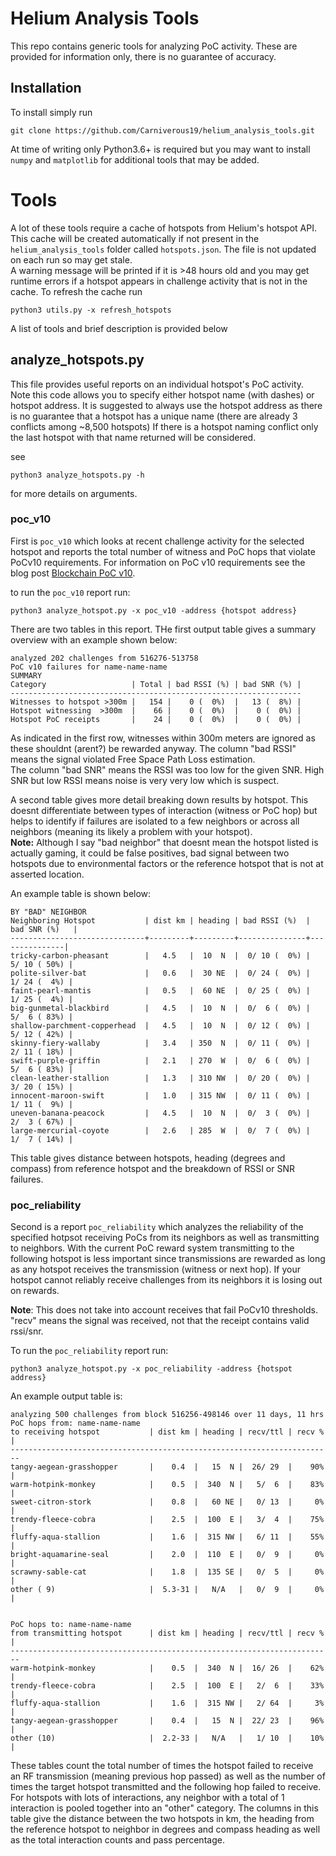 # Helium Analysis Tools
This repo contains generic tools for analyzing PoC activity.
These are provided for information only, there is no guarantee of accuracy.

## Installation
To install simply run

    git clone https://github.com/Carniverous19/helium_analysis_tools.git
    
At time of writing only Python3.6+ is required but you may want to install `numpy` and `matplotlib` for additional tools that may be added.

# Tools
A lot of these tools require a cache of hotspots from Helium's hotspot API.  
This cache will be created automatically if not present in the `helium_analysis_tools` folder called `hotspots.json`.
The file is not updated on each run so may get stale.  
A warning message will be printed if it is >48 hours old and you may get runtime errors if a hotspot appears in challenge activity that is not in the cache.
To refresh the cache run

    python3 utils.py -x refresh_hotspots

A list of tools and brief description is provided below

## analyze_hotspots.py
This file provides useful reports on an individual hotspot's PoC activity.  Note this code allows you to specify either hotspot name (with dashes) or hotspot address.
It is suggested to always use the hotspot address as there is no guarantee that a hotspot has a unique name (there are already 3 conflicts among ~8,500 hotspots)
If there is a hotspot naming conflict only the last hotspot with that name returned will be considered.

see

    python3 analyze_hotspots.py -h
    
for more details on arguments.

### poc_v10

First is `poc_v10` which looks at recent challenge activity for the selected hotspot and reports the total number of witness and PoC hops that violate PoCv10 requirements.
For information on PoC v10 requirements see the blog post [Blockchain PoC v10](https://engineering.helium.com/2020/09/21/blockchain-poc-v10.html).

to run the `poc_v10` report run:

    python3 analyze_hotspot.py -x poc_v10 -address {hotspot address}

There are two tables in this report.  THe first output table gives a summary overview with an example shown below:

    analyzed 202 challenges from 516276-513758
    PoC v10 failures for name-name-name
    SUMMARY
    Category                   | Total | bad RSSI (%) | bad SNR (%) |
    -----------------------------------------------------------------
    Witnesses to hotspot >300m |   154 |    0 (  0%)  |   13 (  8%) |
    Hotspot witnessing  >300m  |    66 |    0 (  0%)  |    0 (  0%) |
    Hotspot PoC receipts       |    24 |    0 (  0%)  |    0 (  0%) |
    
As indicated in the first row, witnesses within 300m meters are ignored as these shouldnt (arent?) be rewarded anyway.
The column "bad RSSI" means the signal violated Free Space Path Loss estimation.  
The column "bad SNR" means the RSSI was too low for the given SNR.  High SNR but low RSSI means noise is very very low which is suspect.

A second table gives more detail breaking down results by hotspot.
This doesnt differentiate between types of interaction (witness or PoC hop) but helps to identify if failures are isolated to a few neighbors or across all neighbors (meaning its likely a problem with your hotspot).  
**Note:** Although I say "bad neighbor" that doesnt mean the hotspot listed is actually gaming, it could be false positives, bad signal between two hotspots due to environmental factors or the reference hotspot that is not at asserted location.

An example table is shown below:
    
    BY "BAD" NEIGHBOR
    Neighboring Hotspot           | dist km | heading | bad RSSI (%)  | bad SNR (%)   |
    ------------------------------+---------+---------+---------------+---------------|
    tricky-carbon-pheasant        |   4.5   |  10  N  |  0/ 10 (  0%) |  5/ 10 ( 50%) |
    polite-silver-bat             |   0.6   |  30 NE  |  0/ 24 (  0%) |  1/ 24 (  4%) |
    faint-pearl-mantis            |   0.5   |  60 NE  |  0/ 25 (  0%) |  1/ 25 (  4%) |
    big-gunmetal-blackbird        |   4.5   |  10  N  |  0/  6 (  0%) |  5/  6 ( 83%) |
    shallow-parchment-copperhead  |   4.5   |  10  N  |  0/ 12 (  0%) |  5/ 12 ( 42%) |
    skinny-fiery-wallaby          |   3.4   | 350  N  |  0/ 11 (  0%) |  2/ 11 ( 18%) |
    swift-purple-griffin          |   2.1   | 270  W  |  0/  6 (  0%) |  5/  6 ( 83%) |
    clean-leather-stallion        |   1.3   | 310 NW  |  0/ 20 (  0%) |  3/ 20 ( 15%) |
    innocent-maroon-swift         |   1.0   | 315 NW  |  0/ 11 (  0%) |  1/ 11 (  9%) |
    uneven-banana-peacock         |   4.5   |  10  N  |  0/  3 (  0%) |  2/  3 ( 67%) |
    large-mercurial-coyote        |   2.6   | 285  W  |  0/  7 (  0%) |  1/  7 ( 14%) |

 This table gives distance between hotspots, heading (degrees and compass) from reference hotspot and the breakdown of RSSI or SNR failures.


### poc_reliability
Second is a report `poc_reliability` which analyzes the reliability of the specified hotpsot receiving PoCs from its neighbors as well as transmitting to neighbors.
With the current PoC reward system transmitting to the following hotspot is less important since transmissions are rewarded as long as any hotspot receives the transmission (witness or next hop).
If your hotspot cannot reliably receive challenges from its neighbors it is losing out on rewards.  

**Note**: This does not take into account receives that fail PoCv10 thresholds.  "recv" means the signal was received, not that the receipt contains valid rssi/snr.

To run the `poc_reliability` report run:

    python3 analyze_hotspot.py -x poc_reliability -address {hotspot address}
    
    
An example output table is:

    analyzing 500 challenges from block 516256-498146 over 11 days, 11 hrs
    PoC hops from: name-name-name
    to receiving hotspot           | dist km | heading | recv/ttl | recv % |
    ------------------------------------------------------------------------
    tangy-aegean-grasshopper       |    0.4  |   15  N |  26/ 29  |    90% |
    warm-hotpink-monkey            |    0.5  |  340  N |   5/  6  |    83% |
    sweet-citron-stork             |    0.8  |   60 NE |   0/ 13  |     0% |
    trendy-fleece-cobra            |    2.5  |  100  E |   3/  4  |    75% |
    fluffy-aqua-stallion           |    1.6  |  315 NW |   6/ 11  |    55% |
    bright-aquamarine-seal         |    2.0  |  110  E |   0/  9  |     0% |
    scrawny-sable-cat              |    1.8  |  135 SE |   0/  5  |     0% |
    other ( 9)                     |  5.3-31 |   N/A   |   0/  9  |     0% | 
    
    
    PoC hops to: name-name-name
    from transmitting hotspot      | dist km | heading | recv/ttl | recv % |
    ------------------------------------------------------------------------
    warm-hotpink-monkey            |    0.5  |  340  N |  16/ 26  |    62% |
    trendy-fleece-cobra            |    2.5  |  100  E |   2/  6  |    33% |
    fluffy-aqua-stallion           |    1.6  |  315 NW |   2/ 64  |     3% |
    tangy-aegean-grasshopper       |    0.4  |   15  N |  22/ 23  |    96% |
    other (10)                     |  2.2-33 |   N/A   |   1/ 10  |    10% | 
    
 
These tables count the total number of times the hotspot failed to receive an RF transmission (meaning previous hop passed) as well as the number of times the target hotspot transmitted and the following hop failed to receive.
For hotspots with lots of interactions, any neighbor with a total of 1 interaction is pooled together into an "other" category.
The columns in this table give the distance between the two hotspots in km, the heading from the reference hotspot to neighbor in degrees and compass heading as well as the total interaction counts and pass percentage.
